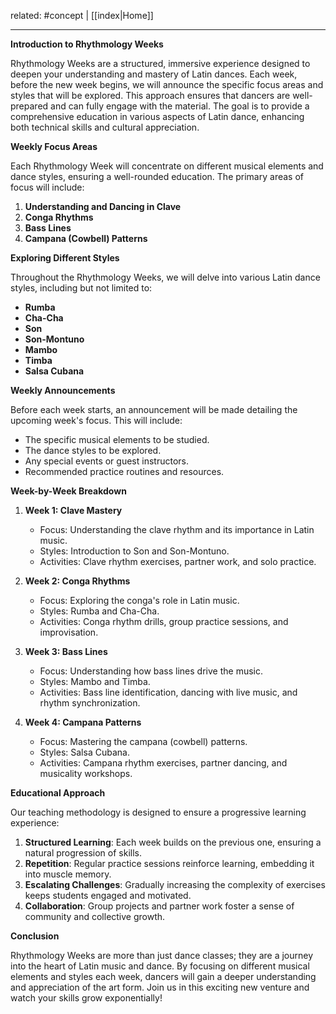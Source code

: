 related: #concept | [[index|Home]]

---
**Introduction to Rhythmology Weeks**

Rhythmology Weeks are a structured, immersive experience designed to deepen your understanding and mastery of Latin dances. Each week, before the new week begins, we will announce the specific focus areas and styles that will be explored. This approach ensures that dancers are well-prepared and can fully engage with the material. The goal is to provide a comprehensive education in various aspects of Latin dance, enhancing both technical skills and cultural appreciation.

**Weekly Focus Areas**

Each Rhythmology Week will concentrate on different musical elements and dance styles, ensuring a well-rounded education. The primary areas of focus will include:

1. **Understanding and Dancing in Clave**
2. **Conga Rhythms**
3. **Bass Lines**
4. **Campana (Cowbell) Patterns**

**Exploring Different Styles**

Throughout the Rhythmology Weeks, we will delve into various Latin dance styles, including but not limited to:

- **Rumba**
- **Cha-Cha**
- **Son**
- **Son-Montuno**
- **Mambo**
- **Timba**
- **Salsa Cubana**

**Weekly Announcements**

Before each week starts, an announcement will be made detailing the upcoming week's focus. This will include:

- The specific musical elements to be studied.
- The dance styles to be explored.
- Any special events or guest instructors.
- Recommended practice routines and resources.

**Week-by-Week Breakdown**

1. **Week 1: Clave Mastery**
   - Focus: Understanding the clave rhythm and its importance in Latin music.
   - Styles: Introduction to Son and Son-Montuno.
   - Activities: Clave rhythm exercises, partner work, and solo practice.

2. **Week 2: Conga Rhythms**
   - Focus: Exploring the conga's role in Latin music.
   - Styles: Rumba and Cha-Cha.
   - Activities: Conga rhythm drills, group practice sessions, and improvisation.

3. **Week 3: Bass Lines**
   - Focus: Understanding how bass lines drive the music.
   - Styles: Mambo and Timba.
   - Activities: Bass line identification, dancing with live music, and rhythm synchronization.

4. **Week 4: Campana Patterns**
   - Focus: Mastering the campana (cowbell) patterns.
   - Styles: Salsa Cubana.
   - Activities: Campana rhythm exercises, partner dancing, and musicality workshops.

**Educational Approach**

Our teaching methodology is designed to ensure a progressive learning experience:

1. **Structured Learning**: Each week builds on the previous one, ensuring a natural progression of skills.
2. **Repetition**: Regular practice sessions reinforce learning, embedding it into muscle memory.
3. **Escalating Challenges**: Gradually increasing the complexity of exercises keeps students engaged and motivated.
4. **Collaboration**: Group projects and partner work foster a sense of community and collective growth.

**Conclusion**

Rhythmology Weeks are more than just dance classes; they are a journey into the heart of Latin music and dance. By focusing on different musical elements and styles each week, dancers will gain a deeper understanding and appreciation of the art form. Join us in this exciting new venture and watch your skills grow exponentially!